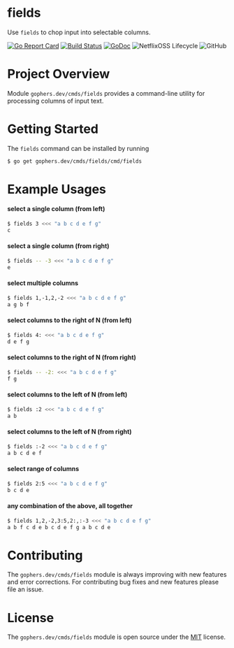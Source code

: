 fields
======

Use `fields` to chop input into selectable columns.

[![Go Report Card](https://goreportcard.com/badge/gophers.dev/cmds/fields)](https://goreportcard.com/report/gophers.dev/cmds/fields)
[![Build Status](https://travis-ci.com/shoenig/fields.svg?branch=master)](https://travis-ci.com/shoenig/fields)
[![GoDoc](https://godoc.org/gophers.dev/cmds/fields?status.svg)](https://godoc.org/gophers.dev/cmds/fields)
![NetflixOSS Lifecycle](https://img.shields.io/osslifecycle/shoenig/fields.svg)
![GitHub](https://img.shields.io/github/license/shoenig/fields.svg)

# Project Overview

Module `gophers.dev/cmds/fields` provides a command-line utility for processing
columns of input text.

# Getting Started

The `fields` command can be installed by running
```bash
$ go get gophers.dev/cmds/fields/cmd/fields
```

# Example Usages

#### select a single column (from left)
```bash
$ fields 3 <<< "a b c d e f g"
c
```

#### select a single column (from right)
```bash
$ fields -- -3 <<< "a b c d e f g"
e
```

#### select multiple columns
```bash
$ fields 1,-1,2,-2 <<< "a b c d e f g"
a g b f
```

#### select columns to the right of N (from left)
```bash
$ fields 4: <<< "a b c d e f g"
d e f g
```

#### select columns to the right of N (from right)
```bash
$ fields -- -2: <<< "a b c d e f g"
f g
```

#### select columns to the left of N (from left)
```bash
$ fields :2 <<< "a b c d e f g"
a b
```

#### select columns to the left of N (from right)
```bash
$ fields :-2 <<< "a b c d e f g"
a b c d e f
```

#### select range of columns
```bash
$ fields 2:5 <<< "a b c d e f g"
b c d e
```

#### any combination of the above, all together
```bash
$ fields 1,2,-2,3:5,2:,:-3 <<< "a b c d e f g"
a b f c d e b c d e f g a b c d e
```

# Contributing

The `gophers.dev/cmds/fields` module is always improving with new features
and error corrections. For contributing bug fixes and new features please file an issue.

# License

The `gophers.dev/cmds/fields` module is open source under the [MIT](LICENSE) license.
